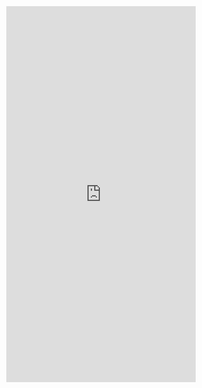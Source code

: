 <iframe width="100%" height="1000" src="https://datastudio.google.com/embed/reporting/10dbfb76-c8ba-499d-9c04-4efc4042cc2b/page/6zXD" frameborder="0" style="border:0" allowfullscreen></iframe>

